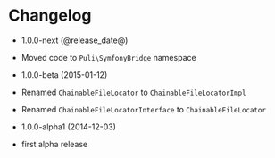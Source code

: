 Changelog
=========

* 1.0.0-next (@release_date@)

 * Moved code to `Puli\SymfonyBridge` namespace

* 1.0.0-beta (2015-01-12)

 * Renamed `ChainableFileLocator` to `ChainableFileLocatorImpl`
 * Renamed `ChainableFileLocatorInterface` to `ChainableFileLocator`
 
* 1.0.0-alpha1 (2014-12-03)

 * first alpha release
